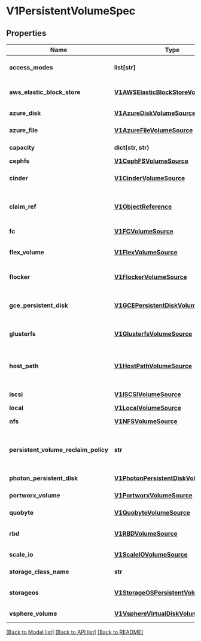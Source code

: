 # V1PersistentVolumeSpec

## Properties
Name | Type | Description | Notes
------------ | ------------- | ------------- | -------------
**access_modes** | **list[str]** | AccessModes contains all ways the volume can be mounted. More info: https://kubernetes.io/docs/concepts/storage/persistent-volumes#access-modes | [optional] 
**aws_elastic_block_store** | [**V1AWSElasticBlockStoreVolumeSource**](V1AWSElasticBlockStoreVolumeSource.md) | AWSElasticBlockStore represents an AWS Disk resource that is attached to a kubelet&#39;s host machine and then exposed to the pod. More info: https://kubernetes.io/docs/concepts/storage/volumes#awselasticblockstore | [optional] 
**azure_disk** | [**V1AzureDiskVolumeSource**](V1AzureDiskVolumeSource.md) | AzureDisk represents an Azure Data Disk mount on the host and bind mount to the pod. | [optional] 
**azure_file** | [**V1AzureFileVolumeSource**](V1AzureFileVolumeSource.md) | AzureFile represents an Azure File Service mount on the host and bind mount to the pod. | [optional] 
**capacity** | **dict(str, str)** | A description of the persistent volume&#39;s resources and capacity. More info: https://kubernetes.io/docs/concepts/storage/persistent-volumes#capacity | [optional] 
**cephfs** | [**V1CephFSVolumeSource**](V1CephFSVolumeSource.md) | CephFS represents a Ceph FS mount on the host that shares a pod&#39;s lifetime | [optional] 
**cinder** | [**V1CinderVolumeSource**](V1CinderVolumeSource.md) | Cinder represents a cinder volume attached and mounted on kubelets host machine More info: https://releases.k8s.io/HEAD/examples/mysql-cinder-pd/README.md | [optional] 
**claim_ref** | [**V1ObjectReference**](V1ObjectReference.md) | ClaimRef is part of a bi-directional binding between PersistentVolume and PersistentVolumeClaim. Expected to be non-nil when bound. claim.VolumeName is the authoritative bind between PV and PVC. More info: https://kubernetes.io/docs/concepts/storage/persistent-volumes#binding | [optional] 
**fc** | [**V1FCVolumeSource**](V1FCVolumeSource.md) | FC represents a Fibre Channel resource that is attached to a kubelet&#39;s host machine and then exposed to the pod. | [optional] 
**flex_volume** | [**V1FlexVolumeSource**](V1FlexVolumeSource.md) | FlexVolume represents a generic volume resource that is provisioned/attached using an exec based plugin. This is an alpha feature and may change in future. | [optional] 
**flocker** | [**V1FlockerVolumeSource**](V1FlockerVolumeSource.md) | Flocker represents a Flocker volume attached to a kubelet&#39;s host machine and exposed to the pod for its usage. This depends on the Flocker control service being running | [optional] 
**gce_persistent_disk** | [**V1GCEPersistentDiskVolumeSource**](V1GCEPersistentDiskVolumeSource.md) | GCEPersistentDisk represents a GCE Disk resource that is attached to a kubelet&#39;s host machine and then exposed to the pod. Provisioned by an admin. More info: https://kubernetes.io/docs/concepts/storage/volumes#gcepersistentdisk | [optional] 
**glusterfs** | [**V1GlusterfsVolumeSource**](V1GlusterfsVolumeSource.md) | Glusterfs represents a Glusterfs volume that is attached to a host and exposed to the pod. Provisioned by an admin. More info: https://releases.k8s.io/HEAD/examples/volumes/glusterfs/README.md | [optional] 
**host_path** | [**V1HostPathVolumeSource**](V1HostPathVolumeSource.md) | HostPath represents a directory on the host. Provisioned by a developer or tester. This is useful for single-node development and testing only! On-host storage is not supported in any way and WILL NOT WORK in a multi-node cluster. More info: https://kubernetes.io/docs/concepts/storage/volumes#hostpath | [optional] 
**iscsi** | [**V1ISCSIVolumeSource**](V1ISCSIVolumeSource.md) | ISCSI represents an ISCSI Disk resource that is attached to a kubelet&#39;s host machine and then exposed to the pod. Provisioned by an admin. | [optional] 
**local** | [**V1LocalVolumeSource**](V1LocalVolumeSource.md) | Local represents directly-attached storage with node affinity | [optional] 
**nfs** | [**V1NFSVolumeSource**](V1NFSVolumeSource.md) | NFS represents an NFS mount on the host. Provisioned by an admin. More info: https://kubernetes.io/docs/concepts/storage/volumes#nfs | [optional] 
**persistent_volume_reclaim_policy** | **str** | What happens to a persistent volume when released from its claim. Valid options are Retain (default) and Recycle. Recycling must be supported by the volume plugin underlying this persistent volume. More info: https://kubernetes.io/docs/concepts/storage/persistent-volumes#reclaiming | [optional] 
**photon_persistent_disk** | [**V1PhotonPersistentDiskVolumeSource**](V1PhotonPersistentDiskVolumeSource.md) | PhotonPersistentDisk represents a PhotonController persistent disk attached and mounted on kubelets host machine | [optional] 
**portworx_volume** | [**V1PortworxVolumeSource**](V1PortworxVolumeSource.md) | PortworxVolume represents a portworx volume attached and mounted on kubelets host machine | [optional] 
**quobyte** | [**V1QuobyteVolumeSource**](V1QuobyteVolumeSource.md) | Quobyte represents a Quobyte mount on the host that shares a pod&#39;s lifetime | [optional] 
**rbd** | [**V1RBDVolumeSource**](V1RBDVolumeSource.md) | RBD represents a Rados Block Device mount on the host that shares a pod&#39;s lifetime. More info: https://releases.k8s.io/HEAD/examples/volumes/rbd/README.md | [optional] 
**scale_io** | [**V1ScaleIOVolumeSource**](V1ScaleIOVolumeSource.md) | ScaleIO represents a ScaleIO persistent volume attached and mounted on Kubernetes nodes. | [optional] 
**storage_class_name** | **str** | Name of StorageClass to which this persistent volume belongs. Empty value means that this volume does not belong to any StorageClass. | [optional] 
**storageos** | [**V1StorageOSPersistentVolumeSource**](V1StorageOSPersistentVolumeSource.md) | StorageOS represents a StorageOS volume that is attached to the kubelet&#39;s host machine and mounted into the pod More info: https://releases.k8s.io/HEAD/examples/volumes/storageos/README.md | [optional] 
**vsphere_volume** | [**V1VsphereVirtualDiskVolumeSource**](V1VsphereVirtualDiskVolumeSource.md) | VsphereVolume represents a vSphere volume attached and mounted on kubelets host machine | [optional] 

[[Back to Model list]](../README.md#documentation-for-models) [[Back to API list]](../README.md#documentation-for-api-endpoints) [[Back to README]](../README.md)


